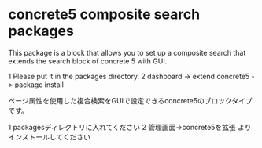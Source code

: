 # concrete5 composite search packages

This package is a block that allows you to set up a composite search that extends the search block of concrete 5 with GUI.

1 Please put it in the packages directory.
2 dashboard -> extend concrete5 -> package install

ページ属性を使用した複合検索をGUIで設定できるconcrete5のブロックタイプです。

1 packagesディレクトリに入れてください
2 管理画面->concrete5を拡張 より インストールしてください

